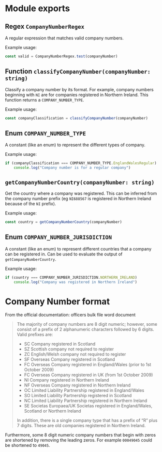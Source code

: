 # Module exports

## Regex `CompanyNumberRegex`
A regular expression that matches valid company numbers. 

Example usage:
```javascript
const valid = CompanyNumberRegex.test(companyNumber)
```

## Function `classifyCompanyNumber(companyNumber: string)`
Classify a company number by its format. 
For example, company numbers beginning with `NI` are for companies registered in Northern Ireland.
This function returns a `COMPANY_NUMBER_TYPE`.

Example usage:
```javascript
const companyClassification = classifyCompanyNumber(companyNumber)
```

## Enum `COMPANY_NUMBER_TYPE`
A constant (like an enum) to represent the different types of company.

Example usage:

```javascript
if (companyClassification === COMPANY_NUMBER_TYPE.EnglandWalesRegular)
    console.log("Company number is for a regular company")
```

## `getCompanyNumberCountry(companyNumber: string)`
Get the country where a company was registered. This can be inferred from the company number prefix 
(eg `NI688567` is registered in Northern Ireland because of the `NI` prefix).

Example usage:
```javascript
const country = getCompanyNumberCountry(companyNumber)
```

## Enum `COMPANY_NUMBER_JURISDICTION`
A constant (like an enum) to represent different countries that a company can be registered in. 
Can be used to evaluate the output of `getCompanyNumberCountry`.

Example usage:

```javascript
if (country === COMPANY_NUMBER_JURISDICTION.NORTHERN_IRELAND)
    console.log("Company was registered in Northern Ireland")
```

# Company Number format
From the official documentation: officers bulk file word document

> The majority of company numbers are 8 digit numeric; however, some consist of a prefix of 2 alphanumeric characters followed by 6 digits.  
> Valid prefixes are:
> - SC		Company registered in Scotland		
> - SZ			Scottish company not required to register
> - ZC		English/Welsh company not required to register
> - SF			Overseas Company registered in Scotland
> - FC		Overseas Company registered in England/Wales (prior to 1st October 2009)
> - FC		Overseas Company registered in UK (from 1st October 2009)
> - NI			Company registered in Northern Ireland
> - NF		Overseas Company registered in Northern Ireland
> - OC		Limited Liability Partnership registered in England/Wales
> - SO		Limited Liability Partnership registered in Scotland
> - NC		Limited Liability Partnership registered in Northern Ireland
> - SE		Societas Europaea/UK Societas registered in England/Wales, Scotland or Northern Ireland
> 
> In addition, there is a single company type that has a prefix of “R” plus 7 digits. These are old companies registered in Northern Ireland.

Furthermore, some 8 digit numeric company numbers that begin with zeros are shortened by removing the leading zeros. 
For example `00049045` could be shortened to `49045`.
